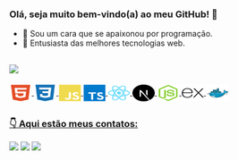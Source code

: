 ### Olá, seja muito bem-vindo(a) ao meu GitHub! 👋
- 🤞 Sou um cara que se apaixonou por programação.
- 🧠 Entusiasta das melhores tecnologias web.

##

 <div>
  <a href="https://github.com/wellingtonrodriguesbr">
  <img height="180em" src="https://github-readme-stats.vercel.app/api?username=wellingtonrodriguesbr&show_icons=true&theme=white&include_all_commits=true&count_private=true"/>
</div>
  
 <div style="display: inline_block"><br>
  <img align="center" alt="Ton-HTML" height="30" width="40" src="https://raw.githubusercontent.com/devicons/devicon/master/icons/html5/html5-plain.svg">
  <img align="center" alt="Ton-CSS" height="30" width="40" src="https://raw.githubusercontent.com/devicons/devicon/master/icons/css3/css3-plain.svg">
  <img align="center" alt="Ton-Js" height="30" width="40" src="https://raw.githubusercontent.com/devicons/devicon/master/icons/javascript/javascript-plain.svg">
  <img align="center" alt="Ton-Ts" height="30" width="40" src="https://raw.githubusercontent.com/devicons/devicon/master/icons/typescript/typescript-plain.svg">
  <img align="center" alt="Ton-React" height="30" width="40" src="https://raw.githubusercontent.com/devicons/devicon/master/icons/react/react-original.svg">
  <img align="center" alt="Ton-Next" height="30" width="40" src="https://raw.githubusercontent.com/devicons/devicon/master/icons/nextjs/nextjs-original.svg">
  <img align="center" alt="Ton-Node" height="30" width="40" src="https://raw.githubusercontent.com/devicons/devicon/master/icons/nodejs/nodejs-original.svg">
  <img align="center" alt="Ton-Express" height="30" width="40" src="https://raw.githubusercontent.com/devicons/devicon/master/icons/express/express-original.svg">
  <img align="center" alt="Ton-Docker" height="30" width="40" src="https://raw.githubusercontent.com/devicons/devicon/master/icons/docker/docker-original.svg">
</div>
  
##
 
### 👇 Aqui estão meus contatos:
 
<div> 
  <a href="https://instagram.com/tonrdrigues" target="_blank"><img src="https://img.shields.io/badge/-Instagram-%23E4405F?style=for-the-badge&logo=instagram&logoColor=white" target="_blank"></a>
  <a href = "mailto:wr_rodrigues@outlook.com.br"><img src="https://img.shields.io/badge/-Outlook-%23333?style=for-the-badge&logo=gmail&logoColor=white" target="_blank"></a>
  <a href="https://www.linkedin.com/in/wellingtonrodriguesbr/" target="_blank"><img src="https://img.shields.io/badge/-LinkedIn-%230077B5?style=for-the-badge&logo=linkedin&logoColor=white" target="_blank"></a> 
</div>
